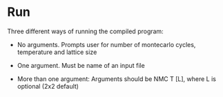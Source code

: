 


# Run

Three different ways of running the compiled program:

- No arguments. Prompts user for number of montecarlo cycles, temperature
  and lattice size

- One argument. Must be name of an input file

- More than one argument: Arguments should be NMC T [L], where L is
  optional (2x2 default)
